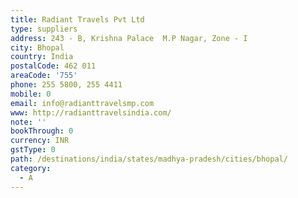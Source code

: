 ```yaml
---
title: Radiant Travels Pvt Ltd
type: suppliers
address: 243 - B, Krishna Palace  M.P Nagar, Zone - I
city: Bhopal
country: India
postalCode: 462 011
areaCode: '755'
phone: 255 5800, 255 4411
mobile: 0
email: info@radianttravelsmp.com
www: http://radianttravelsindia.com/
note: ''
bookThrough: 0
currency: INR
gstType: 0
path: /destinations/india/states/madhya-pradesh/cities/bhopal/
category:
  - A
---
```


